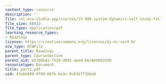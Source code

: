 ```yaml
---
content_type: resource
description: ''
file: /ol-ocw-studio-app/courses/15-988-system-dynamics-self-study-fall-1998-spring-1999/43abb8809f08667bba3c9c61b7735bad_part1.pdf
file_size: 68823
file_type: application/pdf
learning_resource_types:
- Readings
license: https://creativecommons.org/licenses/by-nc-sa/4.0/
ocw_type: OCWFile
parent_title: Readings
parent_type: CourseSection
parent_uid: e5399b4a-7510-d085-aeed-66c8e9603399
resourcetype: Document
title: part1.pdf
uid: 43abb880-9f08-667b-ba3c-9c61b7735bad
---
```

